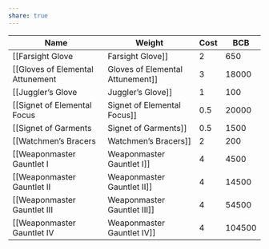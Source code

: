 ```yaml
---
share: true
---
```


| Name                               | Weight | Cost   | BCB |
| ---------------------------------- | ------ | ------ | --- |
| [[Farsight Glove|Farsight Glove]]                 | 2      | 650    | 3   |
| [[Gloves of Elemental Attunement|Gloves of Elemental Attunement]] | 3      | 18000  | 9   |
| [[Juggler’s Glove|Juggler’s Glove]]                | 1      | 100    | 1   |
| [[Signet of Elemental Focus|Signet of Elemental Focus]]      | 0.5    | 20000  | 9   |
| [[Signet of Garments|Signet of Garments]]             | 0.5    | 1500   | 4   |
| [[Watchmen’s Bracers|Watchmen’s Bracers]]             | 2      | 200    | 1   |
| [[Weaponmaster Gauntlet I|Weaponmaster Gauntlet I]]        | 4      | 4500   | 6   |
| [[Weaponmaster Gauntlet II|Weaponmaster Gauntlet II]]       | 4      | 14500  | 9   |
| [[Weaponmaster Gauntlet III|Weaponmaster Gauntlet III]]      | 4      | 54500  | 12  |
| [[Weaponmaster Gauntlet IV|Weaponmaster Gauntlet IV]]       | 4      | 104500 | 15  |
